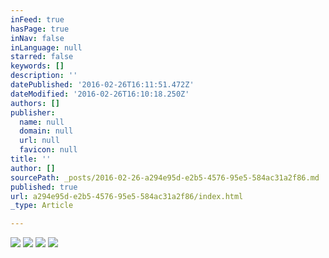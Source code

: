 ```yaml
---
inFeed: true
hasPage: true
inNav: false
inLanguage: null
starred: false
keywords: []
description: ''
datePublished: '2016-02-26T16:11:51.472Z'
dateModified: '2016-02-26T16:10:18.250Z'
authors: []
publisher:
  name: null
  domain: null
  url: null
  favicon: null
title: ''
author: []
sourcePath: _posts/2016-02-26-a294e95d-e2b5-4576-95e5-584ac31a2f86.md
published: true
url: a294e95d-e2b5-4576-95e5-584ac31a2f86/index.html
_type: Article

---
```

![](https://the-grid-user-content.s3-us-west-2.amazonaws.com/ea19af62-8953-4c87-b2ee-ffcd5e51d61c.jpg)
![](https://the-grid-user-content.s3-us-west-2.amazonaws.com/daabad06-2d0c-4d47-9550-03a64fbb5daf.jpg)
![](https://the-grid-user-content.s3-us-west-2.amazonaws.com/5a1106ef-c5c9-4883-89fd-563af00d349a.jpg)
![](https://the-grid-user-content.s3-us-west-2.amazonaws.com/163f3005-3bb1-49ed-ac26-52763e663bd6.jpg)